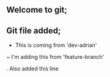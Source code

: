 ## Welcome to git;

## Git file added;

- This is coming from 'dev-adrian'

~ I'm adding this from 'feature-branch'

. Also added this line
